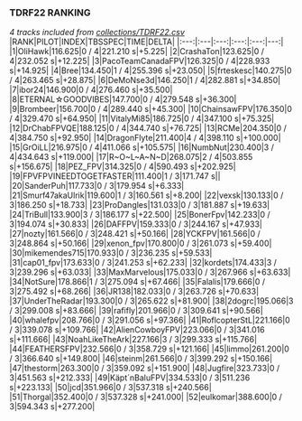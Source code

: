 ### TDRF22 RANKING
*4 tracks included from [collections/TDRF22.csv](/collections/TDRF22.csv)*
|RANK|PILOT|INDEX|TBSSPEC|TIME|DELTA|
|:---:|:---|:---:|:---:|:---:|---:|
|1|OliHawk|116.625|0 / 4|221.210 s|+5.225|
|2|CrashaTon|123.625|0 / 4|232.052 s|+12.225|
|3|PacoTeamCanadaFPV|126.325|0 / 4|228.933 s|+14.925|
|4|Bree|134.450|1 / 4|255.396 s|+23.050|
|5|frteskesc|140.275|0 / 4|263.465 s|+28.875|
|6|DeMoNse3d|146.250|1 / 4|282.881 s|+34.850|
|7|ibor24|146.900|0 / 4|276.460 s|+35.500|
|8|ETERNAL☆GOODVIBES|147.700|0 / 4|279.548 s|+36.300|
|9|Brombeer|156.700|0 / 4|289.440 s|+45.300|
|10|ChainsawFPV|176.350|0 / 4|329.470 s|+64.950|
|11|VitalyMi85|186.725|0 / 4|347.100 s|+75.325|
|12|DrChabFPVQE|188.125|0 / 4|344.740 s|+76.725|
|13|RCMe|204.350|0 / 4|384.750 s|+92.950|
|14|DragonFlyte|211.400|4 / 4|398.110 s|+100.000|
|15|GrOiLL|216.975|0 / 4|411.066 s|+105.575|
|16|NumbNut|230.400|3 / 4|434.643 s|+119.000|
|17|R~O~L~A~N~D|268.075|2 / 4|503.855 s|+156.675|
|18|PEZ_FPV|314.325|0 / 4|590.493 s|+202.925|
|19|FPVFPVINEEDTOGETFASTER|111.400|1 / 3|171.747 s||
|20|SanderPuh|117.733|0 / 3|179.954 s|+6.333|
|21|Smurf47akaUlrik|119.600|1 / 3|160.561 s|+8.200|
|22|vexsk|130.133|0 / 3|186.250 s|+18.733|
|23|ProDangles|131.033|0 / 3|181.887 s|+19.633|
|24|TriBull|133.900|3 / 3|186.177 s|+22.500|
|25|BonerFpv|142.233|0 / 3|194.074 s|+30.833|
|26|DAFFPV|159.333|0 / 3|244.167 s|+47.933|
|27|nozty|161.566|0 / 3|248.421 s|+50.166|
|28|YCKFPV|161.566|0 / 3|248.864 s|+50.166|
|29|xenon_fpv|170.800|0 / 3|261.073 s|+59.400|
|30|mikemendes715|170.933|0 / 3|236.235 s|+59.533|
|31|cap01_fpv|173.633|0 / 3|241.253 s|+62.233|
|32|kordets|174.433|3 / 3|239.296 s|+63.033|
|33|MaxMarvelous|175.033|0 / 3|267.966 s|+63.633|
|34|NotSure|178.866|1 / 3|275.094 s|+67.466|
|35|Falalis|179.666|0 / 3|275.492 s|+68.266|
|36|JR138|182.033|0 / 3|263.726 s|+70.633|
|37|UnderTheRadar|193.300|0 / 3|265.622 s|+81.900|
|38|2dogrc|195.066|3 / 3|299.008 s|+83.666|
|39|rafifly|201.966|0 / 3|309.641 s|+90.566|
|40|whalefpv|208.766|0 / 3|291.056 s|+97.366|
|41|RoflcopterStL|221.166|0 / 3|339.078 s|+109.766|
|42|AlienCowboyFPV|223.066|0 / 3|341.016 s|+111.666|
|43|NoahLikeTheArk|227.166|3 / 3|299.333 s|+115.766|
|44|FEATHERSFPV|232.566|0 / 3|358.729 s|+121.166|
|45|limmo|261.200|0 / 3|366.640 s|+149.800|
|46|steinm|261.566|0 / 3|399.292 s|+150.166|
|47|thestorm|263.300|0 / 3|359.092 s|+151.900|
|48|Jugfire|323.733|0 / 3|451.563 s|+212.333|
|49|Käpt´nBaluFPV|334.533|0 / 3|511.236 s|+223.133|
|50|jcd|351.966|0 / 3|537.318 s|+240.566|
|51|Thorgal|352.400|0 / 3|537.328 s|+241.000|
|52|eulkomar|388.600|0 / 3|594.343 s|+277.200|
